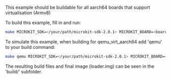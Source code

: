 This example should be buildable for all aarch64 boards that support virtualisation (Armv8)

To build this example, fill in and run:
```bash
make MICROKIT_SDK=</your/path/microkit-sdk-2.0.1> MICROKIT_BOARD=<board> MICROKIT_CONFIG=<debug/release/benchmark> GUEST_FILE=<file>
```

To simulate this example, when building for qemu_virt_aarch64 add 'qemu' to your build command:
```bash
make qemu MICROKIT_SDK=</your/path/microkit-sdk-2.0.1> MICROKIT_BOARD=<board> MICROKIT_CONFIG=<debug/release/benchmark> GUEST_FILE=<file>
```

The resulting build files and final image (loader.img) can be seen in the 'build/' subfolder.